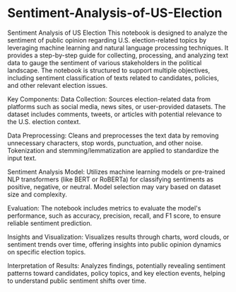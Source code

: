 # Sentiment-Analysis-of-US-Election
Sentiment Analysis of US Election
This notebook is designed to analyze the sentiment of public opinion regarding U.S. election-related topics by leveraging machine learning and natural language processing techniques. It provides a step-by-step guide for collecting, processing, and analyzing text data to gauge the sentiment of various stakeholders in the political landscape. The notebook is structured to support multiple objectives, including sentiment classification of texts related to candidates, policies, and other relevant election issues.

Key Components:
Data Collection: Sources election-related data from platforms such as social media, news sites, or user-provided datasets. The dataset includes comments, tweets, or articles with potential relevance to the U.S. election context.

Data Preprocessing: Cleans and preprocesses the text data by removing unnecessary characters, stop words, punctuation, and other noise. Tokenization and stemming/lemmatization are applied to standardize the input text.

Sentiment Analysis Model: Utilizes machine learning models or pre-trained NLP transformers (like BERT or RoBERTa) for classifying sentiments as positive, negative, or neutral. Model selection may vary based on dataset size and complexity.

Evaluation: The notebook includes metrics to evaluate the model's performance, such as accuracy, precision, recall, and F1 score, to ensure reliable sentiment prediction.

Insights and Visualization: Visualizes results through charts, word clouds, or sentiment trends over time, offering insights into public opinion dynamics on specific election topics.

Interpretation of Results: Analyzes findings, potentially revealing sentiment patterns toward candidates, policy topics, and key election events, helping to understand public sentiment shifts over time.
